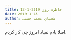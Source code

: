 ```yaml
---
title: خاطره روز 2019-1-13
date: 2019-1-13
author: شعبان محمد حسنی
---
```


اصلا یادم نمیاد امروز چی کار کردم.